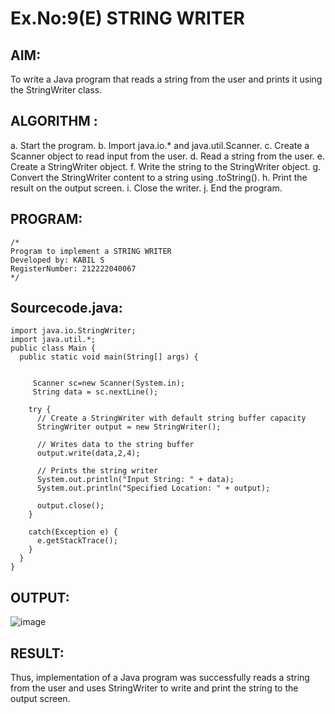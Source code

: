 # Ex.No:9(E) STRING WRITER

## AIM:
To write a Java program that reads a string from the user and prints it using the StringWriter class.
## ALGORITHM :

a.	Start the program.
b.	Import java.io.* and java.util.Scanner.
c.	Create a Scanner object to read input from the user.
d.	Read a string from the user.
e.	Create a StringWriter object.
f.	Write the string to the StringWriter object.
g.	Convert the StringWriter content to a string using .toString().
h.	Print the result on the output screen.
i.	Close the writer.
j.	End the program.


## PROGRAM:
 ```
/*
Program to implement a STRING WRITER
Developed by: KABIL S
RegisterNumber: 212222040067
*/
```

## Sourcecode.java:


```
import java.io.StringWriter;
import java.util.*;
public class Main {
  public static void main(String[] args) {

    
     Scanner sc=new Scanner(System.in);
     String data = sc.nextLine();
   
    try {
      // Create a StringWriter with default string buffer capacity
      StringWriter output = new StringWriter();

      // Writes data to the string buffer
      output.write(data,2,4);

      // Prints the string writer
      System.out.println("Input String: " + data);
      System.out.println("Specified Location: " + output);

      output.close();
    }

    catch(Exception e) {
      e.getStackTrace();
    }
  }
}
```
## OUTPUT:
![image](https://github.com/user-attachments/assets/91766141-89da-42ba-b0ae-8742d3aed008)



## RESULT:
Thus, implementation of  a Java program was successfully reads a string from the user and uses StringWriter to write and print the string to the output screen.

